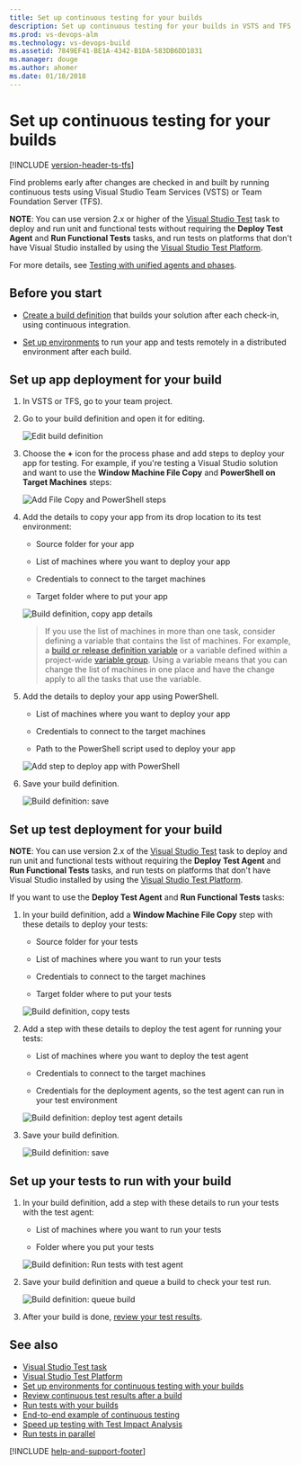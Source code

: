 ```yaml
---
title: Set up continuous testing for your builds
description: Set up continuous testing for your builds in VSTS and TFS 
ms.prod: vs-devops-alm
ms.technology: vs-devops-build
ms.assetid: 7849EF41-BE1A-4342-B1DA-583DB6DD1831
ms.manager: douge
ms.author: ahomer
ms.date: 01/18/2018
---
```


# Set up continuous testing for your builds

[!INCLUDE [version-header-ts-tfs](_shared/version-header-ts-tfs.md)]

Find problems early after changes are checked in and built by running continuous tests using Visual Studio Team Services (VSTS) or Team Foundation Server (TFS).

**NOTE**: You can use version 2.x or higher of the [Visual Studio Test](https://github.com/Microsoft/vsts-tasks/blob/master/Tasks/VsTest/README.md) task to deploy and run
unit and functional tests without requiring the **Deploy Test Agent** and **Run Functional Tests** tasks,
and run tests on platforms that don't have Visual Studio installed by using the 
[Visual Studio Test Platform](https://blogs.msdn.microsoft.com/devops/2016/07/25/evolving-the-visual-studio-test-platform-part-1/). 

For more details, see [Testing with unified agents and phases](test-with-unified-agent-and-phases.md).

## Before you start

* [Create a build definition](../../build-release/overview.md) that builds your solution after each check-in, using continuous integration.

* [Set up environments](set-up-continuous-test-environments-builds.md) to run your app and tests remotely in a distributed environment after each build.

## Set up app deployment for your build

1. In VSTS or TFS, go to your team project.

1. Go to your build definition and open it for editing.

   ![Edit build definition](_img/edit-build-definition.png)
   
1. Choose the **+** icon for the process phase and add steps to deploy your app for testing. For example, if you're testing a Visual Studio solution
   and want to use the **Window Machine File Copy** and **PowerShell on Target Machines** steps:

   ![Add File Copy and PowerShell steps](_img/set-up-continuous-testing-builds/add-file-copy-powershell-steps.png)

1. Add the details to copy your app from its drop location to its test environment:

   * Source folder for your app

   * List of machines where you want to deploy your app

   * Credentials to connect to the target machines

   * Target folder where to put your app

   ![Build definition, copy app details](_img/set-up-continuous-testing-builds/copy-app-test-environment.png)

   > If you use the list of machines in more than one task, consider defining
   a variable that contains the list of machines. For example, a
   [build or release definition variable](../../build-release/concepts/definitions/release/variables.md)
   or a variable defined within a project-wide 
   [variable group](../../build-release/concepts/library/variable-groups.md).
   Using a variable means that you can change the list of machines in one place
   and have the change apply to all the tasks that use the variable.

1. Add the details to deploy your app using PowerShell.

   * List of machines where you want to deploy your app

   * Credentials to connect to the target machines  

   * Path to the PowerShell script used to deploy your app

   ![Add step to deploy app with PowerShell](_img/set-up-continuous-testing-builds/run-powershell-details.png)

1. Save your build definition.

   ![Build definition: save](_img/set-up-continuous-testing-builds/save-build-definition.png)

## Set up test deployment for your build

**NOTE**: You can use version 2.x of the [Visual Studio Test](https://github.com/Microsoft/vsts-tasks/blob/master/Tasks/VsTest/README.md) task to deploy and run
unit and functional tests without requiring the **Deploy Test Agent** and **Run Functional Tests** tasks,
and run tests on platforms that don't have Visual Studio installed by using the 
[Visual Studio Test Platform](https://blogs.msdn.microsoft.com/devops/2016/07/25/evolving-the-visual-studio-test-platform-part-1/). 

If you want to use the **Deploy Test Agent** and **Run Functional Tests** tasks:

1. In your build definition, add a **Window Machine File Copy** step with these details to deploy your tests:

   * Source folder for your tests

   * List of machines where you want to run your tests

   * Credentials to connect to the target machines  

   * Target folder where to put your tests

   ![Build definition, copy tests](_img/set-up-continuous-testing-builds/copy-tests.png)

1. Add a step with these details to deploy the test agent for running your tests:

   * List of machines where you want to deploy the test agent

   * Credentials to connect to the target machines  

   * Credentials for the deployment agents, so the test agent can run in your test environment

   ![Build definition: deploy test agent details](_img/set-up-continuous-testing-builds/deploy-test-agent.png)

1. Save your build definition.

   ![Build definition: save](_img/set-up-continuous-testing-builds/save-build-definition.png)

## Set up your tests to run with your build

1. In your build definition, add a step with these details to run your tests with the test agent:

   * List of machines where you want to run your tests

   * Folder where you put your tests

   ![Build definition: Run tests with test agent](_img/set-up-continuous-testing-builds/run-tests-with-test-agent.png)

1. Save your build definition and queue a build to check your test run.

   ![Build definition: queue build](_img/queue-build.png)

1. After your build is done, [review your test results](review-continuous-test-results-after-build.md).

## See also

* [Visual Studio Test task](https://github.com/Microsoft/vsts-tasks/blob/master/Tasks/VsTest/README.md)
* [Visual Studio Test Platform](https://blogs.msdn.microsoft.com/devops/2016/07/25/evolving-the-visual-studio-test-platform-part-1/)
* [Set up environments for continuous testing with your builds](set-up-continuous-test-environments-builds.md)
* [Review continuous test results after a build](review-continuous-test-results-after-build.md)
* [Run tests with your builds](getting-started-with-continuous-testing.md)
* [End-to-end example of continuous testing](example-continuous-testing.md)
* [Speed up testing with Test Impact Analysis](test-impact-analysis.md)
* [Run tests in parallel](run-tests-in-parallel.md)

[!INCLUDE [help-and-support-footer](_shared/help-and-support-footer.md)] 
